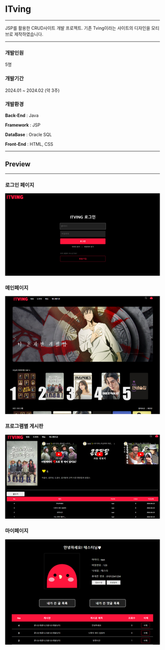 # ITving
***
JSP를 활용한 CRUD사이트 개발 프로젝트. 기존 Tving이라는 사이트의 디자인을 모티브로 제작하였습니다.
***
### 개발인원

5명


### 개발기간

2024.01 ~ 2024.02 (약 3주)


### 개발환경

**Back-End** : Java

**Framework** : JSP

**DataBase** : Oracle SQL

**Front-End** : HTML, CSS


***

## Preview
***

### 로그인 페이지

![itving로그인.png](https://github.com/yubin0210/Project/blob/main/itving%E1%84%85%E1%85%A9%E1%84%80%E1%85%B3%E1%84%8B%E1%85%B5%E1%86%AB.png)


### 메인페이지

![미니프젝메인화면.png](https://github.com/yubin0210/Project/blob/main/%E1%84%86%E1%85%B5%E1%84%82%E1%85%B5%E1%84%91%E1%85%B3%E1%84%8C%E1%85%A6%E1%86%A8%E1%84%86%E1%85%A6%E1%84%8B%E1%85%B5%E1%86%AB%E1%84%92%E1%85%AA%E1%84%86%E1%85%A7%E1%86%AB.png)


### 프로그램별 게시판

![게시판1.png](https://github.com/yubin0210/Project/blob/main/%E1%84%80%E1%85%A6%E1%84%89%E1%85%B5%E1%84%91%E1%85%A1%E1%86%AB1.png)


### 마이페이지

![마이페이지.png](https://github.com/yubin0210/Project/blob/main/%E1%84%86%E1%85%A1%E1%84%8B%E1%85%B5%E1%84%91%E1%85%A6%E1%84%8B%E1%85%B5%E1%84%8C%E1%85%B5.png)






